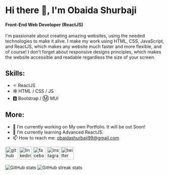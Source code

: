 # Hi there 👋, I'm Obaida Shurbaji
#### Front-End Web Developer (ReactJS)
I'm passionate about creating amazing websites, using the needed technologies to make it alive.
I make my work using HTML, CSS, JavaScript, and ReactJS, which makes any website much faster and more flexible, and of course! I don't forget about responsive designs principles, which makes the website accessible and readable regardless the size of your screen.

## Skills:
  - ⚛ ReactJS
  - 🕸 HTML / CSS / JS
  - 🅱 Bootstrap / Ⓜ MUI

## More:
- 🔭 I’m currently working on My own Portfolio. It will be out Soon! 
- 🌱 I’m currently learning Advanced ReactJS. 
- 📫 How to reach me: obaidashurbaji99@gmail.com     

<!-- [![Top Langs](https://github-readme-stats.vercel.app/api/top-langs/?username=obaidash99)](https://github.com/anuraghazra/github-readme-stats) -->

[<img src='https://cdn.jsdelivr.net/npm/simple-icons@3.0.1/icons/github.svg' alt='github' height='40'>](https://github.com/obaidash99)  [<img src='https://cdn.jsdelivr.net/npm/simple-icons@3.0.1/icons/linkedin.svg' alt='linkedin' height='40'>](https://www.linkedin.com/in/obaida-shurbaji-a7b074171//)  [<img src='https://cdn.jsdelivr.net/npm/simple-icons@3.0.1/icons/facebook.svg' alt='facebook' height='40'>](https://www.facebook.com/obaida.sy.1)  [<img src='https://cdn.jsdelivr.net/npm/simple-icons@3.0.1/icons/instagram.svg' alt='instagram' height='40'>](https://www.instagram.com/obaidashur//)  [<img src='https://cdn.jsdelivr.net/npm/simple-icons@3.0.1/icons/twitter.svg' alt='twitter' height='40'>](https://twitter.com/obaida98) 

![GitHub stats](https://github-readme-stats.vercel.app/api?username=obaidash99&show_icons=true)
![GitHub streak stats](https://github-readme-streak-stats.herokuapp.com/?user=obaidash99)

